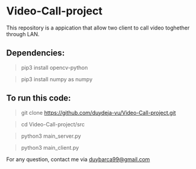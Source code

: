 # Video-Call-project
This repository is a appication that allow two client to call video toghether through LAN.

## Dependencies:
> pip3 install opencv-python

> pip3 install numpy as numpy

## To run this code:
> git clone https://github.com/duydeja-vu/Video-Call-project.git

> cd Video-Call-project/src

> python3 main_server.py

> python3 main_client.py

For any question, contact me via duybarca99@gmail.com
